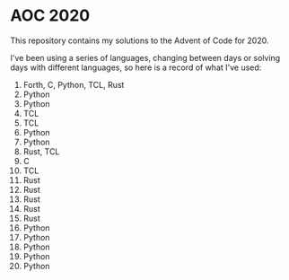 # AOC 2020
This repository contains my solutions to the Advent of Code for 2020.


I've been using a series of languages, changing between days or solving
days with different languages, so here is a record of what I've used:


  1. Forth, C, Python, TCL, Rust
  2. Python
  3. Python
  4. TCL
  5. TCL
  6. Python
  7. Python
  8. Rust, TCL
  9. C
  10. TCL
  11. Rust
  12. Rust
  13. Rust
  14. Rust
  15. Rust
  16. Python
  17. Python
  18. Python
  19. Python
  20. Python

